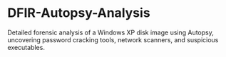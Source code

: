 # DFIR-Autopsy-Analysis
Detailed forensic analysis of a Windows XP disk image using Autopsy, uncovering password cracking tools, network scanners, and suspicious executables.

